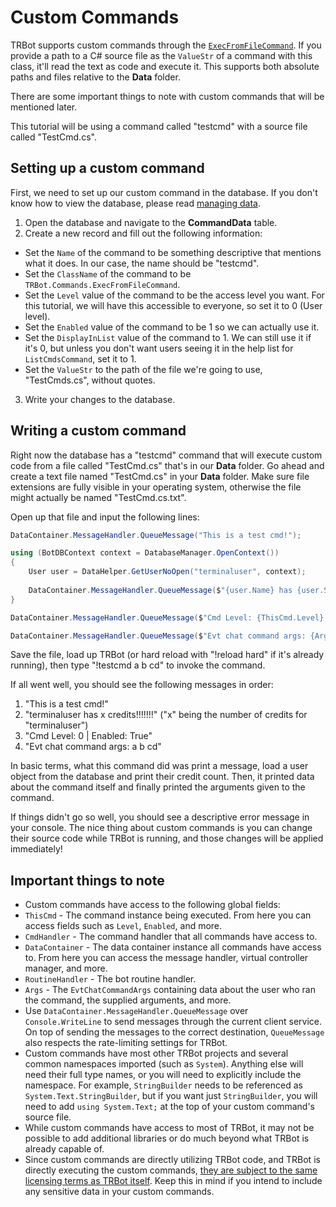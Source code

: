 # Custom Commands
TRBot supports custom commands through the [`ExecFromFileCommand`](../TRBot/TRBot.Commands/Commands/ExecFromFileCommand.cs). If you provide a path to a C# source file as the `ValueStr` of a command with this class, it'll read the text as code and execute it. This supports both absolute paths and files relative to the **Data** folder.

There are some important things to note with custom commands that will be mentioned later.

This tutorial will be using a command called "testcmd" with a source file called "TestCmd.cs".

## Setting up a custom command
First, we need to set up our custom command in the database. If you don't know how to view the database, please read [managing data](./Managing-Data.md).

1. Open the database and navigate to the **CommandData** table.
2. Create a new record and fill out the following information:
  - Set the `Name` of the command to be something descriptive that mentions what it does. In our case, the name should be "testcmd".
  - Set the `ClassName` of the command to be `TRBot.Commands.ExecFromFileCommand`.
  - Set the `Level` value of the command to be the access level you want. For this tutorial, we will have this accessible to everyone, so set it to 0 (User level).
  - Set the `Enabled` value of the command to be 1 so we can actually use it.
  - Set the `DisplayInList` value of the command to 1. We can still use it if it's 0, but unless you don't want users seeing it in the help list for `ListCmdsCommand`, set it to 1.
  - Set the `ValueStr` to the path of the file we're going to use, "TestCmds.cs", without quotes.
3. Write your changes to the database.

## Writing a custom command
Right now the database has a "testcmd" command that will execute custom code from a file called "TestCmd.cs" that's in our **Data** folder. Go ahead and create a text file named "TestCmd.cs" in your **Data** folder. Make sure file extensions are fully visible in your operating system, otherwise the file might actually be named "TestCmd.cs.txt".

Open up that file and input the following lines:

```cs
DataContainer.MessageHandler.QueueMessage("This is a test cmd!");

using (BotDBContext context = DatabaseManager.OpenContext())
{
    User user = DataHelper.GetUserNoOpen("terminaluser", context);
    
    DataContainer.MessageHandler.QueueMessage($"{user.Name} has {user.Stats.Credits} credits!!!!!!!");
}

DataContainer.MessageHandler.QueueMessage($"Cmd Level: {ThisCmd.Level} | Enabled: {ThisCmd.Enabled}");

DataContainer.MessageHandler.QueueMessage($"Evt chat command args: {Args.Command.ArgumentsAsString}");
```

Save the file, load up TRBot (or hard reload with "!reload hard" if it's already running), then type "!testcmd a b cd" to invoke the command.

If all went well, you should see the following messages in order:
1. "This is a test cmd!"
2. "terminaluser has x credits!!!!!!!" ("x" being the number of credits for "terminaluser")
3. "Cmd Level: 0 | Enabled: True"
4. "Evt chat command args: a b cd"

In basic terms, what this command did was print a message, load a user object from the database and print their credit count. Then, it printed data about the command itself and finally printed the arguments given to the command.

If things didn't go so well, you should see a descriptive error message in your console. The nice thing about custom commands is you can change their source code while TRBot is running, and those changes will be applied immediately!

## Important things to note
- Custom commands have access to the following global fields:
 - `ThisCmd` - The command instance being executed. From here you can access fields such as `Level`, `Enabled`, and more.
 - `CmdHandler` - The command handler that all commands have access to.
 - `DataContainer` - The data container instance all commands have access to. From here you can access the message handler, virtual controller manager, and more.
 - `RoutineHandler` - The bot routine handler.
 - `Args` - The `EvtChatCommandArgs` containing data about the user who ran the command, the supplied arguments, and more.
- Use `DataContainer.MessageHandler.QueueMessage` over `Console.WriteLine` to send messages through the current client service. On top of sending the messages to the correct destination, `QueueMessage` also respects the rate-limiting settings for TRBot.
- Custom commands have most other TRBot projects and several common namespaces imported (such as `System`). Anything else will need their full type names, or you will need to explicitly include the namespace. For example, `StringBuilder` needs to be referenced as `System.Text.StringBuilder`, but if you want just `StringBuilder`, you will need to add `using System.Text;` at the top of your custom command's source file.
- While custom commands have access to most of TRBot, it may not be possible to add additional libraries or do much beyond what TRBot is already capable of.
- Since custom commands are directly utilizing TRBot code, and TRBot is directly executing the custom commands, [they are subject to the same licensing terms as TRBot itself](../LICENSE). Keep this in mind if you intend to include any sensitive data in your custom commands.
